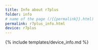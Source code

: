 ```yaml
---
title: Info about r7plus
folder: info
# name of the page (/{{permalink}}.html)
permalink: r7plus_info.html
device: r7plus
---
```

{% include templates/device_info.md %}
